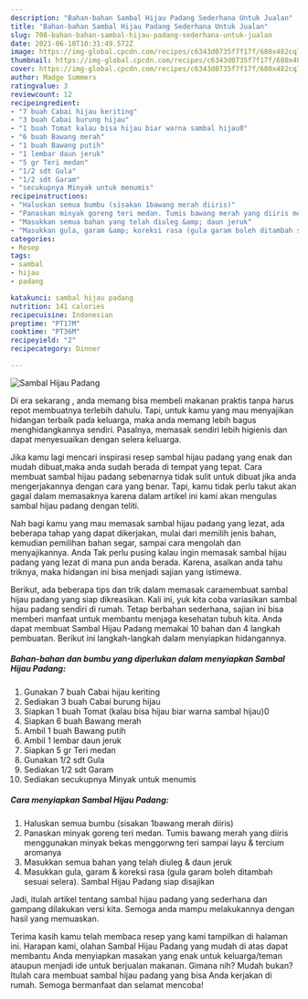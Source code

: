```yaml
---
description: "Bahan-bahan Sambal Hijau Padang Sederhana Untuk Jualan"
title: "Bahan-bahan Sambal Hijau Padang Sederhana Untuk Jualan"
slug: 708-bahan-bahan-sambal-hijau-padang-sederhana-untuk-jualan
date: 2021-06-10T10:31:49.572Z
image: https://img-global.cpcdn.com/recipes/c6343d0735f7f17f/680x482cq70/sambal-hijau-padang-foto-resep-utama.jpg
thumbnail: https://img-global.cpcdn.com/recipes/c6343d0735f7f17f/680x482cq70/sambal-hijau-padang-foto-resep-utama.jpg
cover: https://img-global.cpcdn.com/recipes/c6343d0735f7f17f/680x482cq70/sambal-hijau-padang-foto-resep-utama.jpg
author: Madge Summers
ratingvalue: 3
reviewcount: 12
recipeingredient:
- "7 buah Cabai hijau keriting"
- "3 buah Cabai burung hijau"
- "1 buah Tomat kalau bisa hijau biar warna sambal hijau0"
- "6 buah Bawang merah"
- "1 buah Bawang putih"
- "1 lembar daun jeruk"
- "5 gr Teri medan"
- "1/2 sdt Gula"
- "1/2 sdt Garam"
- "secukupnya Minyak untuk menumis"
recipeinstructions:
- "Haluskan semua bumbu (sisakan 1bawang merah diiris)"
- "Panaskan minyak goreng teri medan. Tumis bawang merah yang diiris menggunakan minyak bekas menggorwng teri sampai layu &amp; tercium aromanya"
- "Masukkan semua bahan yang telah diuleg &amp; daun jeruk"
- "Masukkan gula, garam &amp; koreksi rasa (gula garam boleh ditambah sesuai selera). Sambal Hijau Padang siap disajikan"
categories:
- Resep
tags:
- sambal
- hijau
- padang

katakunci: sambal hijau padang 
nutrition: 141 calories
recipecuisine: Indonesian
preptime: "PT17M"
cooktime: "PT36M"
recipeyield: "2"
recipecategory: Dinner

---
```



![Sambal Hijau Padang](https://img-global.cpcdn.com/recipes/c6343d0735f7f17f/680x482cq70/sambal-hijau-padang-foto-resep-utama.jpg)

Di era  sekarang , anda memang bisa membeli makanan praktis tanpa harus repot membuatnya terlebih dahulu. Tapi, untuk kamu yang mau menyajikan hidangan terbaik pada keluarga, maka anda memang lebih bagus menghidangkannya sendiri. Pasalnya, memasak sendiri lebih higienis dan dapat menyesuaikan dengan selera keluarga.

Jika kamu lagi mencari inspirasi resep sambal hijau padang yang enak dan mudah dibuat,maka anda sudah berada di tempat yang tepat. Cara membuat sambal hijau padang  sebenarnya tidak sulit untuk dibuat jika anda mengerjakannya dengan cara yang benar. Tapi, kamu tidak perlu takut akan gagal dalam memasaknya 
karena dalam artikel ini kami akan mengulas sambal hijau padang dengan teliti.  



Nah bagi kamu yang mau memasak sambal hijau padang yang lezat, ada beberapa tahap yang dapat dikerjakan, mulai dari memilih jenis bahan, kemudian pemilihan bahan segar, sampai cara mengolah dan menyajikannya. Anda Tak perlu pusing kalau ingin memasak sambal hijau padang yang lezat di mana pun anda berada. Karena, asalkan anda  tahu triknya, maka hidangan ini bisa menjadi sajian yang istimewa.

Berikut, ada beberapa tips dan trik dalam memasak caramembuat sambal hijau padang yang siap dikreasikan. Kali ini, yuk kita coba variasikan sambal hijau padang sendiri di rumah. Tetap berbahan sederhana, sajian ini bisa memberi manfaat untuk membantu menjaga kesehatan tubuh kita. Anda dapat membuat Sambal Hijau Padang memakai 10 bahan dan 4 langkah pembuatan. Berikut ini langkah-langkah dalam menyiapkan hidangannya.

<!--inarticleads1-->

##### Bahan-bahan dan bumbu yang diperlukan dalam menyiapkan Sambal Hijau Padang:

1. Gunakan 7 buah Cabai hijau keriting
1. Sediakan 3 buah Cabai burung hijau
1. Siapkan 1 buah Tomat (kalau bisa hijau biar warna sambal hijau)0
1. Siapkan 6 buah Bawang merah
1. Ambil 1 buah Bawang putih
1. Ambil 1 lembar daun jeruk
1. Siapkan 5 gr Teri medan
1. Gunakan 1/2 sdt Gula
1. Sediakan 1/2 sdt Garam
1. Sediakan secukupnya Minyak untuk menumis




<!--inarticleads2-->

##### Cara menyiapkan Sambal Hijau Padang:

1. Haluskan semua bumbu (sisakan 1bawang merah diiris)
1. Panaskan minyak goreng teri medan. Tumis bawang merah yang diiris menggunakan minyak bekas menggorwng teri sampai layu &amp; tercium aromanya
1. Masukkan semua bahan yang telah diuleg &amp; daun jeruk
1. Masukkan gula, garam &amp; koreksi rasa (gula garam boleh ditambah sesuai selera). Sambal Hijau Padang siap disajikan




Jadi, itulah artikel tentang  sambal hijau padang  yang sederhana dan gampang dilakukan versi kita. Semoga anda mampu melakukannya dengan hasil yang memuaskan. 

Terima kasih kamu telah membaca resep yang kami tampilkan di halaman ini. Harapan kami, olahan  Sambal Hijau Padang yang mudah di atas dapat membantu Anda menyiapkan masakan yang enak untuk keluarga/teman ataupun menjadi ide untuk berjualan makanan. Gimana nih? Mudah bukan? Itulah cara membuat sambal hijau padang yang bisa Anda kerjakan di rumah. Semoga bermanfaat dan selamat mencoba!

